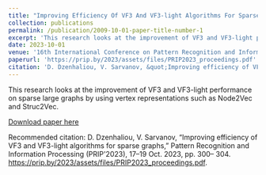 ```yaml
---
title: "Improving Efficiency Of VF3 And VF3-light Algorithms For Sparse Graphs"
collection: publications
permalink: /publication/2009-10-01-paper-title-number-1
excerpt: 'This research looks at the improvement of VF3 and VF3-light performance on sparse large graphs by using vertex representations such as Node2Vec and Struc2Vec.'
date: 2023-10-01
venue: '16th International Conference on Pattern Recognition and Information Processing'
paperurl: 'https://prip.by/2023/assets/files/PRIP2023_proceedings.pdf'
citation: 'D. Dzenhaliou, V. Sarvanov, &quot;Improving efficiency of VF3 and VF3-light algorithms for sparse graphs,&quot; Pattern Recognition and Information Processing (PRIP'2023), 17–19 Oct. 2023, pp. 300– 304. https://prip.by/2023/assets/files/PRIP2023_proceedings.pdf'
---
```

This research looks at the improvement of VF3 and VF3-light performance on sparse large graphs by using vertex representations such as Node2Vec and Struc2Vec.

[Download paper here](https://prip.by/2023/assets/files/PRIP2023_proceedings.pdf)

Recommended citation:  D. Dzenhaliou, V. Sarvanov, “Improving efficiency of VF3 and VF3-light algorithms for sparse graphs,” Pattern Recognition and Information Processing (PRIP'2023), 17–19 Oct. 2023, pp. 300– 304. https://prip.by/2023/assets/files/PRIP2023_proceedings.pdf.